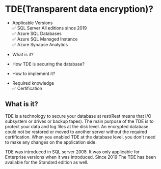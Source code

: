 # TDE(Transparent data encryption)?

- Applicable Versions \
  ✅ SQL Server All editions since 2019  \
  ✅ Azure SQL Databases \
  ✅ Azure SQL Managed Instance \
  ✅ Azure Synapse Analytics

- What is it?
- How TDE is securing the database?
- How to implement it?

- Required knowledge \
  ✅ Certification

## What is it?

  TDE is a technology to secure your database at rest(Rest means that I/O subsystem or drives or backup tapes). The main purpose of the TDE is to protect your data and log files at the disk level. An encrypted database could not be restored or moved to another server without the required certification. When you enabled TDE at the database level, you don't need to make any changes on the application side.

  TDE was introduced in SQL server 2008. It was only applicable for Enterprise versions when it was introduced. Since 2019 The TDE has been available for the Standard edition as well.
